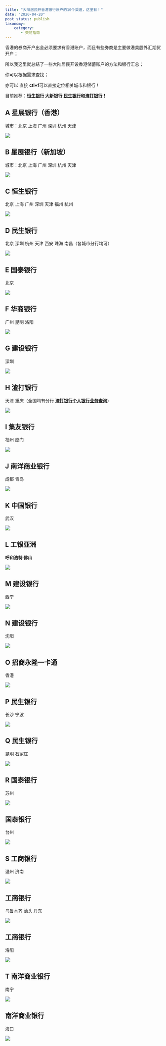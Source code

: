 ```yaml
---
title: "大陆居民开香港银行账户的10个渠道，这里有！"
date: "2020-04-20"
post_status: publish
taxonomy:
    category: 
       - 交易指南
---
```


香港的券商开户出金必须要求有香港账户，而且有些券商是主要做港美股外汇期货开户；

所以我这里就总结了一些大陆居民开设香港储蓄账户的方法和银行汇总；

你可以根据需求查找；

亦可以 直接 **ctl+f**可以直接定位相关城市和银行！

目前推荐：**[恒生银行](https://we.laowei8.com/hk-ebank.html#c) 大新银行 [民生银行](https://we.laowei8.com/hk-ebank.html#d)和[渣打银行](https://we.laowei8.com/hk-ebank.html#h)！**

## A 星展银行（香港）

城市：北京 上海 广州 深圳 杭州 天津

![](https://cdn.fendou.la/welaowei8/2019/03/a.png)

## B 星展银行（新加坡）

城市：北京 上海 广州 深圳 杭州 天津

![](https://cdn.fendou.la/welaowei8/2019/03/b.png)

## C 恒生银行

北京 上海 广州 深圳 天津 福州 杭州

![](https://cdn.fendou.la/welaowei8/2019/03/c.png)

## D 民生银行

北京 深圳 杭州 天津 西安 珠海 南昌（各城市分行均可）

![](https://cdn.fendou.la/welaowei8/2019/03/d.png)

## E 国泰银行

北京

![](https://cdn.fendou.la/welaowei8/2019/03/e.png)

## F 华商银行

广州 昆明 洛阳

![](https://cdn.fendou.la/welaowei8/2019/03/f.png)

## G 建设银行

深圳

![](https://cdn.fendou.la/welaowei8/2019/03/g.png)

## H 渣打银行

天津 重庆（全国均有分行 [**渣打银行个人银行业务查询**](https://www.sc.com/cn/atms-and-branches-details/)）

![](https://cdn.fendou.la/welaowei8/2019/03/h.png)

## I 集友银行

福州 厦门

![](https://cdn.fendou.la/welaowei8/2019/03/i.png)

## J 南洋商业银行

成都 青岛

![](https://cdn.fendou.la/welaowei8/2019/03/j.png)

## K 中国银行

武汉

![](https://cdn.fendou.la/welaowei8/2019/03/k.png)

## L **工银亚洲**

**呼和浩特 佛山** 

![](https://cdn.fendou.la/welaowei8/2019/03/l.png)

## M 建设银行

西宁

![](https://cdn.fendou.la/welaowei8/2019/03/m.png)

## N 建设银行

沈阳

![](https://cdn.fendou.la/welaowei8/2019/03/n.png)

## O 招商永隆一卡通

香港

![](https://cdn.fendou.la/welaowei8/2019/03/o.png)

## P 民生银行

长沙 宁波

![](https://cdn.fendou.la/welaowei8/2019/03/p.png)

## Q 民生银行

昆明 石家庄

![](https://cdn.fendou.la/welaowei8/2019/03/q.png)

## R 国泰银行

苏州

![](https://cdn.fendou.la/welaowei8/2019/03/r.png)

## 国泰银行

台州

![](https://cdn.fendou.la/welaowei8/2019/03/s.png)

## S 工商银行

温州 济南

![](https://cdn.fendou.la/welaowei8/2019/03/t.png)

## 工商银行

乌鲁木齐 汕头 丹东

![](https://cdn.fendou.la/welaowei8/2019/03/u.png)

## 工商银行

洛阳

![](https://cdn.fendou.la/welaowei8/2019/03/v.png)

## T 南洋商业银行

南宁

![](https://cdn.fendou.la/welaowei8/2019/03/w.png)

## 南洋商业银行

海口

![](https://cdn.fendou.la/welaowei8/2019/03/x.png)
